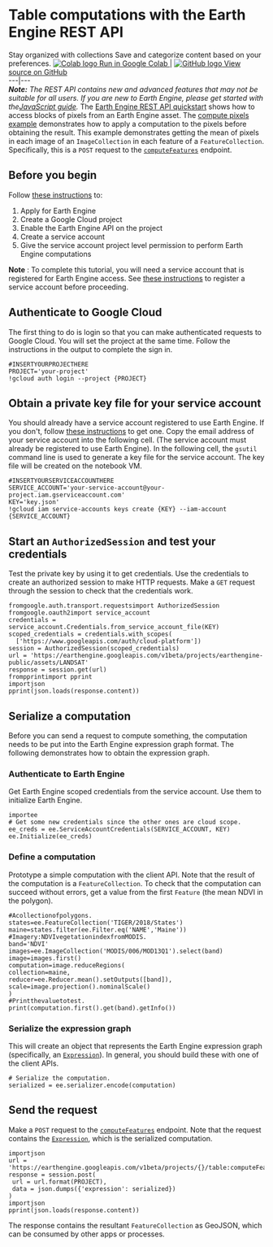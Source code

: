  
#  Table computations with the Earth Engine REST API
Stay organized with collections  Save and categorize content based on your preferences. 
[ ![Colab logo](https://developers.google.com/static/earth-engine/images/colab_logo_32px.png) Run in Google Colab ](https://colab.research.google.com/github/google/earthengine-community/blob/master/guides/linked/Earth_Engine_REST_API_compute_table.ipynb) |  [ ![GitHub logo](https://developers.google.com/static/earth-engine/images/GitHub-Mark-32px.png) View source on GitHub ](https://github.com/google/earthengine-community/blob/master/guides/linked/Earth_Engine_REST_API_compute_table.ipynb)  
---|---  
**_Note:_** _The REST API contains new and advanced features that may not be suitable for all users. If you are new to Earth Engine, please get started with the[JavaScript guide](https://developers.google.com/earth-engine/guides/getstarted)._
The [Earth Engine REST API quickstart](https://developers.google.com/earth-engine/reference/Quickstart) shows how to access blocks of pixels from an Earth Engine asset. The [compute pixels example](https://developers.google.com/earth-engine/Earth_Engine_REST_API_compute_image) demonstrates how to apply a computation to the pixels before obtaining the result. This example demonstrates getting the mean of pixels in each image of an `ImageCollection` in each feature of a `FeatureCollection`. Specifically, this is a `POST` request to the [`computeFeatures`](https://developers.google.com/earth-engine/reference/rest/v1beta/projects.table/computeFeatures) endpoint.
## Before you begin
Follow [these instructions](https://developers.google.com/earth-engine/earthengine_cloud_project_setup#apply-to-use-earth-engine) to:
  1. Apply for Earth Engine
  2. Create a Google Cloud project
  3. Enable the Earth Engine API on the project
  4. Create a service account
  5. Give the service account project level permission to perform Earth Engine computations


**Note** : To complete this tutorial, you will need a service account that is registered for Earth Engine access. See [these instructions](https://developers.google.com/earth-engine/guides/service_account#register-the-service-account-to-use-earth-engine) to register a service account before proceeding.
## Authenticate to Google Cloud
The first thing to do is login so that you can make authenticated requests to Google Cloud. You will set the project at the same time. Follow the instructions in the output to complete the sign in.
```
#INSERTYOURPROJECTHERE
PROJECT='your-project'
!gcloud auth login --project {PROJECT}

```

## Obtain a private key file for your service account
You should already have a service account registered to use Earth Engine. If you don't, follow [these instructions](https://developers.google.com/earth-engine/service_account#create-a-service-account) to get one. Copy the email address of your service account into the following cell. (The service account must already be registered to use Earth Engine). In the following cell, the `gsutil` command line is used to generate a key file for the service account. The key file will be created on the notebook VM.
```
#INSERTYOURSERVICEACCOUNTHERE
SERVICE_ACCOUNT='your-service-account@your-project.iam.gserviceaccount.com'
KEY='key.json'
!gcloud iam service-accounts keys create {KEY} --iam-account {SERVICE_ACCOUNT}

```

## Start an `AuthorizedSession` and test your credentials
Test the private key by using it to get credentials. Use the credentials to create an authorized session to make HTTP requests. Make a `GET` request through the session to check that the credentials work.
```
fromgoogle.auth.transport.requestsimport AuthorizedSession
fromgoogle.oauth2import service_account
credentials = service_account.Credentials.from_service_account_file(KEY)
scoped_credentials = credentials.with_scopes(
  ['https://www.googleapis.com/auth/cloud-platform'])
session = AuthorizedSession(scoped_credentials)
url = 'https://earthengine.googleapis.com/v1beta/projects/earthengine-public/assets/LANDSAT'
response = session.get(url)
frompprintimport pprint
importjson
pprint(json.loads(response.content))

```

## Serialize a computation
Before you can send a request to compute something, the computation needs to be put into the Earth Engine expression graph format. The following demonstrates how to obtain the expression graph.
### Authenticate to Earth Engine
Get Earth Engine scoped credentials from the service account. Use them to initialize Earth Engine.
```
importee
# Get some new credentials since the other ones are cloud scope.
ee_creds = ee.ServiceAccountCredentials(SERVICE_ACCOUNT, KEY)
ee.Initialize(ee_creds)

```

### Define a computation
Prototype a simple computation with the client API. Note that the result of the computation is a `FeatureCollection`. To check that the computation can succeed without errors, get a value from the first `Feature` (the mean NDVI in the polygon).
```
#Acollectionofpolygons.
states=ee.FeatureCollection('TIGER/2018/States')
maine=states.filter(ee.Filter.eq('NAME','Maine'))
#Imagery:NDVIvegetationindexfromMODIS.
band='NDVI'
images=ee.ImageCollection('MODIS/006/MOD13Q1').select(band)
image=images.first()
computation=image.reduceRegions(
collection=maine,
reducer=ee.Reducer.mean().setOutputs([band]),
scale=image.projection().nominalScale()
)
#Printthevaluetotest.
print(computation.first().get(band).getInfo())

```

### Serialize the expression graph
This will create an object that represents the Earth Engine expression graph (specifically, an [`Expression`](https://developers.google.com/earth-engine/reference/rest/v1beta/Expression)). In general, you should build these with one of the client APIs.
```
# Serialize the computation.
serialized = ee.serializer.encode(computation)

```

## Send the request
Make a `POST` request to the [`computeFeatures`](https://developers.google.com/earth-engine/reference/rest/v1beta/projects.table/computeFeatures) endpoint. Note that the request contains the [`Expression`](https://developers.google.com/earth-engine/reference/rest/v1beta/Expression), which is the serialized computation.
```
importjson
url = 'https://earthengine.googleapis.com/v1beta/projects/{}/table:computeFeatures'
response = session.post(
 url = url.format(PROJECT),
 data = json.dumps({'expression': serialized})
)
importjson
pprint(json.loads(response.content))

```

The response contains the resultant `FeatureCollection` as GeoJSON, which can be consumed by other apps or processes.
